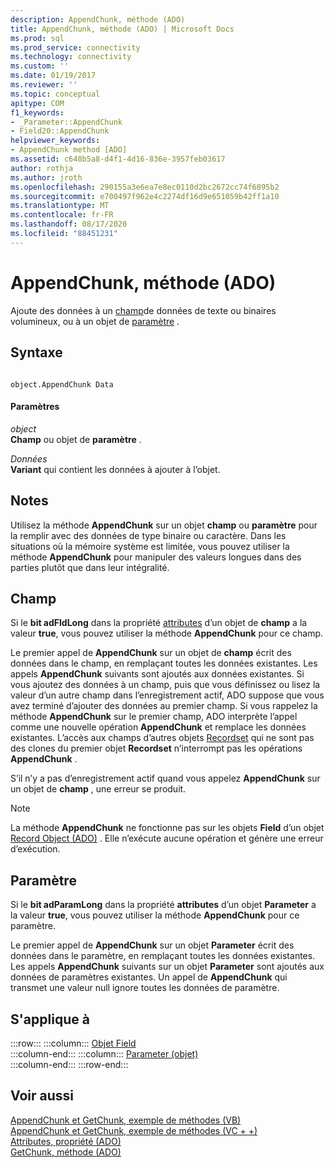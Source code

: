 ```yaml
---
description: AppendChunk, méthode (ADO)
title: AppendChunk, méthode (ADO) | Microsoft Docs
ms.prod: sql
ms.prod_service: connectivity
ms.technology: connectivity
ms.custom: ''
ms.date: 01/19/2017
ms.reviewer: ''
ms.topic: conceptual
apitype: COM
f1_keywords:
- _Parameter::AppendChunk
- Field20::AppendChunk
helpviewer_keywords:
- AppendChunk method [ADO]
ms.assetid: c648b5a8-d4f1-4d16-836e-3957feb03617
author: rothja
ms.author: jroth
ms.openlocfilehash: 290155a3e6ea7e8ec0110d2bc2672cc74f6895b2
ms.sourcegitcommit: e700497f962e4c2274df16d9e651059b42ff1a10
ms.translationtype: MT
ms.contentlocale: fr-FR
ms.lasthandoff: 08/17/2020
ms.locfileid: "88451231"
---
```

# <a name="appendchunk-method-ado"></a>AppendChunk, méthode (ADO)
Ajoute des données à un [champ](../../../ado/reference/ado-api/field-object.md)de données de texte ou binaires volumineux, ou à un objet de [paramètre](../../../ado/reference/ado-api/parameter-object.md) .  
  
## <a name="syntax"></a>Syntaxe  
  
```  
  
object.AppendChunk Data  
```  
  
#### <a name="parameters"></a>Paramètres  
 *object*  
 **Champ** ou objet de **paramètre** .  
  
 *Données*  
 **Variant** qui contient les données à ajouter à l’objet.  
  
## <a name="remarks"></a>Notes  
 Utilisez la méthode **AppendChunk** sur un objet **champ** ou **paramètre** pour la remplir avec des données de type binaire ou caractère. Dans les situations où la mémoire système est limitée, vous pouvez utiliser la méthode **AppendChunk** pour manipuler des valeurs longues dans des parties plutôt que dans leur intégralité.  
  
## <a name="field"></a>Champ  
 Si le **bit adFldLong** dans la propriété [attributes](../../../ado/reference/ado-api/attributes-property-ado.md) d’un objet de **champ** a la valeur **true**, vous pouvez utiliser la méthode **AppendChunk** pour ce champ.  
  
 Le premier appel de **AppendChunk** sur un objet de **champ** écrit des données dans le champ, en remplaçant toutes les données existantes. Les appels **AppendChunk** suivants sont ajoutés aux données existantes. Si vous ajoutez des données à un champ, puis que vous définissez ou lisez la valeur d’un autre champ dans l’enregistrement actif, ADO suppose que vous avez terminé d’ajouter des données au premier champ. Si vous rappelez la méthode **AppendChunk** sur le premier champ, ADO interprète l’appel comme une nouvelle opération **AppendChunk** et remplace les données existantes. L’accès aux champs d’autres objets [Recordset](../../../ado/reference/ado-api/recordset-object-ado.md) qui ne sont pas des clones du premier objet **Recordset** n’interrompt pas les opérations **AppendChunk** .  
  
 S’il n’y a pas d’enregistrement actif quand vous appelez **AppendChunk** sur un objet de **champ** , une erreur se produit.  
  
> [!NOTE]
>  La méthode **AppendChunk** ne fonctionne pas sur les objets **Field** d’un objet [Record Object (ADO)](../../../ado/reference/ado-api/record-object-ado.md) . Elle n’exécute aucune opération et génère une erreur d’exécution.  
  
## <a name="parameter"></a>Paramètre  
 Si le **bit adParamLong** dans la propriété **attributes** d’un objet **Parameter** a la valeur **true**, vous pouvez utiliser la méthode **AppendChunk** pour ce paramètre.  
  
 Le premier appel de **AppendChunk** sur un objet **Parameter** écrit des données dans le paramètre, en remplaçant toutes les données existantes. Les appels **AppendChunk** suivants sur un objet **Parameter** sont ajoutés aux données de paramètres existantes. Un appel de **AppendChunk** qui transmet une valeur null ignore toutes les données de paramètre.  
  
## <a name="applies-to"></a>S'applique à  

:::row:::
    :::column:::
        [Objet Field](../../../ado/reference/ado-api/field-object.md)  
    :::column-end:::
    :::column:::
        [Parameter (objet)](../../../ado/reference/ado-api/parameter-object.md)  
    :::column-end:::
:::row-end:::

## <a name="see-also"></a>Voir aussi  
 [AppendChunk et GetChunk, exemple de méthodes (VB)](../../../ado/reference/ado-api/appendchunk-and-getchunk-methods-example-vb.md)   
 [AppendChunk et GetChunk, exemple de méthodes (VC + +)](../../../ado/reference/ado-api/appendchunk-and-getchunk-methods-example-vc.md)   
 [Attributes, propriété (ADO)](../../../ado/reference/ado-api/attributes-property-ado.md)   
 [GetChunk, méthode (ADO)](../../../ado/reference/ado-api/getchunk-method-ado.md)

